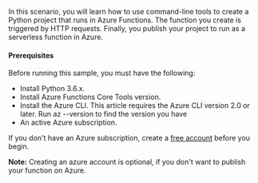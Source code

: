 In this scenario, you will learn how to use command-line tools to create a Python project that runs in Azure Functions. The function you create is triggered by HTTP requests. Finally, you publish your project to run as a serverless function in Azure.

#### Prerequisites
Before running this sample, you must have the following:
- Install Python 3.6.x.
- Install Azure Functions Core Tools version.
- Install the Azure CLI. This article requires the Azure CLI version 2.0 or later. Run az --version to find the version you have
- An active Azure subscription.


If you don't have an Azure subscription, create a [free account](https://azure.microsoft.com/free/?ref=microsoft.com&utm_source=microsoft.com&utm_medium=docs&utm_campaign=visualstudio) before you begin.

**Note:** Creating an azure account is optional, if you don't want to publish your function on Azure.
